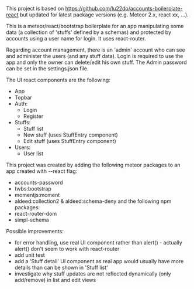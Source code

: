 This project is based on https://github.com/lu22do/accounts-boilerplate-react but updated for latest package versions (e.g. Meteor 2.x, react xx, ...).

This is a meteor/react/bootstrap boilerplate for an app manipulating some data (a collection of 'stuffs' defined by a schemas) and protected by accounts using a user name for login. It uses react-router.

Regarding account management, there is an 'admin' account who can see and administer the users (and any stuff data). Login is required to use the app and only the owner can delete/edit his own stuff. The Admin password can be set in the settings.json file.

The UI react components are the following:
- App
- Topbar
- Auth:
    - Login
    - Register
- Stuffs:
    - Stuff list
    - New stuff (uses StuffEntry component)
    - Edit stuff (uses StuffEntry component)
- Users:
    - User list

This project was created by adding the following meteor packages to an app created with --react flag:
- accounts-password
- twbs:bootstrap
- momentjs:moment
- aldeed:collection2 & aldeed:schema-deny
and the following npm packages:
- react-router-dom
- simpl-schema

Possible improvements:
- for error handling, use real UI component rather than alert() - actually alert() don't seem to work with react-router
- add unit test
- add a 'Stuff detail' UI component as real app would usually have more details than can be shown in 'Stuff list'
- investigate why stuff updates are not reflected dynamically (only add/remove) in list and edit views


